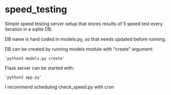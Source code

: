 # speed_testing

Simple speed testing server setup that stores results of 5 speed test every iteration in a sqlite DB.

DB name is hard coded in models.py, so that needs updated before running.

DB can be created by running models module with "create" argument:

    'python3 models.py create'
    
 

Flask server can be started with:
    
    'python3 app.py'
    
I recommend scheduling check_speed.py with cron
